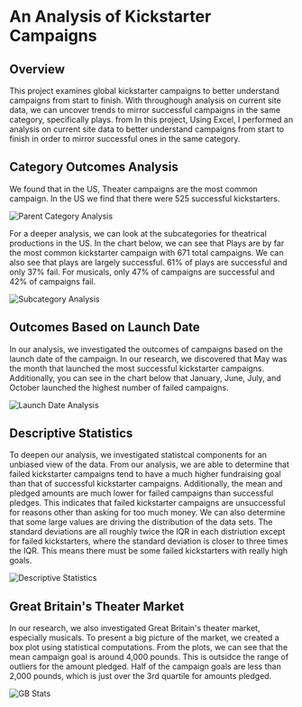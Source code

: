 # An Analysis of Kickstarter Campaigns

## Overview 
This project examines global kickstarter campaigns to better understand campaigns from start to finish. With throughough analysis on current site data, we can uncover trends to mirror successful campaigns in the same category, specifically plays. from In this project, Using Excel, I performed an analysis on current site data to better understand campaigns from start to finish in order to mirror successful ones in the same category.

## Category Outcomes Analysis 
We found that in the US, Theater campaigns are the most common campaign. In the US we find that there were 525 successful kickstarters.

![Parent Category Analysis](https://user-images.githubusercontent.com/112137694/189505393-f05e7db1-d226-4162-a0df-afa1d2834b9c.png)

For a deeper analysis, we can look at the subcategories for theatrical productions in the US. In the chart below, we can see that Plays are by far the most common kickstarter campaign with 671 total campaigns. We can also see that plays are largely successful. 61% of plays are successful and only 37% fail. For musicals, only 47% of campaigns are successful and 42% of campaigns fail.

![Subcategory Analysis](https://user-images.githubusercontent.com/112137694/189505552-91625503-4dc8-48b8-9add-5bccdf1922f7.png)

## Outcomes Based on Launch Date
In our analysis, we investigated the outcomes of campaigns based on the launch date of the campaign. In our research, we discovered that May was the month that launched the most successful kickstarter campaigns. Additionally, you can see in the chart below that January, June, July, and October launched the highest number of failed campaigns.

![Launch Date Analysis](https://user-images.githubusercontent.com/112137694/189505676-4aa6a83c-2ef1-412c-b245-a0833c663be8.png)

## Descriptive Statistics
To deepen our analysis, we investigated statistcal components for an unbiased view of the data. From our analysis, we are able to determine that failed kickstarter campaigns tend to have a much higher fundraising goal than that of successful kickstarter campaigns. Additionally, the mean and pledged amounts are much lower for failed campaigns than successful pledges. This indicates that failed kickstarter campaigns are unsuccessful for reasons other than asking for too much money. We can also determine that some large values are driving the distribution of the data sets. The standard deviations are all roughly twice the IQR in each distriution except for failed kickstarters, where the standard deviation is closer to three times the IQR. This means there must be some failed kickstarters with really high goals.

![Descriptive Statistics](https://user-images.githubusercontent.com/112137694/189556047-45bac259-af58-47d4-b804-b681786d9eeb.png)

## Great Britain's Theater Market

In our research, we also investigated Great Britain's theater market, especially musicals. To present a big picture of the market, we created a box plot using statistical computations. From the plots, we can see that the mean campaign goal is around 4,000 pounds. This is outsidce the range of outliers for the amount pledged. Half of the campaign goals are less than 2,000 pounds, which is just over the 3rd quartile for amounts pledged.

![GB Stats](https://user-images.githubusercontent.com/112137694/189556477-9bcedcc8-6306-4597-bdb2-7db0058820c0.png)
